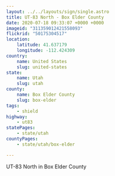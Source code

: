 ```yaml
---
layout: ../../layouts/sign/single.astro
title: UT-83 North - Box Elder County
date: 2020-07-18 09:33:07 +0000 +0000
imageid: "311359012421558093"
flickrid: "50175304517"
location:
    latitude: 41.637179
    longitude: -112.424309
country:
    name: United States
    slug: united-states
state:
    name: Utah
    slug: utah
county:
    name: Box Elder County
    slug: box-elder
tags:
    - shield
highway:
    - ut83
statePages:
    - state/utah
countyPages:
    - state/utah/box-elder

---
```

UT-83 North in Box Elder County